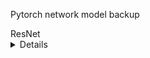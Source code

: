 Pytorch network model backup

<summary>ResNet</summary>
<details>
  <ul>
    <li>resnet18_ibn_a: https://github.com/XingangPan/IBN-Net/releases/download/v1.0/resnet18_ibn_a-2f571257.pth</li>
    <li>resnet34_ibn_a: https://github.com/XingangPan/IBN-Net/releases/download/v1.0/resnet34_ibn_a-94bc1577.pth</li>
    <li>resnet34_ibn_a: https://github.com/XingangPan/IBN-Net/releases/download/v1.0/resnet34_ibn_a-94bc1577.pth</li>
    <li>resnet50_ibn_a: https://github.com/XingangPan/IBN-Net/releases/download/v1.0/resnet50_ibn_a-d9d0bb7b.pth</li>
    <li>resnet101_ibn_a: https://github.com/XingangPan/IBN-Net/releases/download/v1.0/resnet101_ibn_a-59ea0ac6.pth</li>
    <li>resnet18_ibn_b: https://github.com/XingangPan/IBN-Net/releases/download/v1.0/resnet18_ibn_b-bc2f3c11.pth</li>
    <li>resnet34_ibn_b: https://github.com/XingangPan/IBN-Net/releases/download/v1.0/resnet34_ibn_b-04134c37.pth</li>
    <li>resnet50_ibn_b: https://github.com/XingangPan/IBN-Net/releases/download/v1.0/resnet50_ibn_b-9ca61e85.pth</li>
    <li>resnet101_ibn_b: https://github.com/XingangPan/IBN-Net/releases/download/v1.0/resnet101_ibn_b-c55f6dba.pth</li>
    <li>resnet18: https://download.pytorch.org/models/resnet18-f37072fd.pth</li>
    <li>resnet50: 'https://download.pytorch.org/models/resnet50-0676ba61.pth</li>
    <li>resnet101: 'https://download.pytorch.org/models/resnet101-63fe2227.pth</li>
    <li>resnet152: 'https://download.pytorch.org/models/resnet152-394f9c45.pth</li>
    <li>resnext50_32x4d: 'https://download.pytorch.org/models/resnext50_32x4d-7cdf4587.pth</li>
    <li>resnext101_32x8d: 'https://download.pytorch.org/models/resnext101_32x8d-8ba56ff5.pth</li>
    <li>wide_resnet50_2: 'https://download.pytorch.org/models/wide_resnet50_2-95faca4d.pth</li>
    <li>wide_resnet101_2: 'https://download.pytorch.org/models/wide_resnet101_2-32ee1156.pth</li>
    </ul>
</details>
